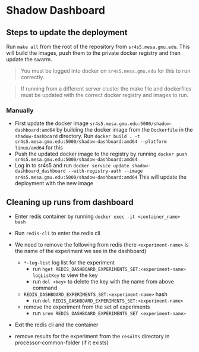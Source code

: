 # Shadow Dashboard

## Steps to update the deployment

Run `make all` from the root of the repository from `sr4s5.mesa.gmu.edu`. This will build the images, push them to the private docker registry and then update the swarm.

> You must be logged into docker on `sr4s5.mesa.gmu.edu` for this to run correctly.

> If running from a different server cluster the make file and dockerfiles must be updated with the correct docker registry and images to run.

### Manually

- First update the docker image `sr4s5.mesa.gmu.edu:5000/shadow-dashboard:amd64` by building the docker image from the `Dockerfile` in the `shadow-dashboard` directory. Run `docker build . -t sr4s5.mesa.gmu.edu:5000/shadow-dashboard:amd64 --platform linux/amd64` for this
- Push the updated docker image to the registry by running `docker push sr4s5.mesa.gmu.edu:5000/shadow-dashboard:amd64`
- Log in to sr4s5 and run `docker service update shadow-dashboard_dashboard --with-registry-auth --image sr4s5.mesa.gmu.edu:5000/shadow-dashboard:amd64` This will update the deployment with the new image

## Cleaning up runs from dashboard

- Enter redis container by running `docker exec -it <container_name> bash`
- Run `redis-cli` to enter the redis cli
- We need to remove the following from redis (here `<experiment-name>` is the name of the experiment we see in the dashboard)

  - `*-log-list` log list for the experiment
    - run `hget REDIS_DASHBOARD_EXPERIMENTS_SET:<experiment-name> logListKey` to view the key
    - run `del <key>` to delete the key with the name from above command
  - `REDIS_DASHBOARD_EXPERIMENTS_SET:<experiment-name>` hash
    - run `del REDIS_DASHBOARD_EXPERIMENTS_SET:<experiment-name>`
  - remove the experiment from the set of experiments
    - run `srem REDIS_DASHBOARD_EXPERIMENTS_SET <experiment-name>`

- Exit the redis cli and the container
- remove results for the experiment from the `results` directory in processor-common-folder (if it exists)
